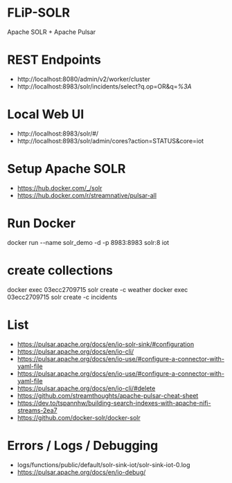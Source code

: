 # FLiP-SOLR
Apache SOLR + Apache Pulsar

# REST Endpoints

* http://localhost:8080/admin/v2/worker/cluster
* http://localhost:8983/solr/incidents/select?q.op=OR&q=*%3A*

# Local Web UI

* http://localhost:8983/solr/#/
* http://localhost:8983/solr/admin/cores?action=STATUS&core=iot


# Setup Apache SOLR

* https://hub.docker.com/_/solr
* https://hub.docker.com/r/streamnative/pulsar-all

# Run Docker

docker run --name solr_demo -d -p 8983:8983 solr:8 iot

# create collections

docker exec 03ecc2709715 solr create -c weather
docker exec 03ecc2709715 solr create -c incidents

# List

* https://pulsar.apache.org/docs/en/io-solr-sink/#configuration
* https://pulsar.apache.org/docs/en/io-cli/
* https://pulsar.apache.org/docs/en/io-use/#configure-a-connector-with-yaml-file
* https://pulsar.apache.org/docs/en/io-use/#configure-a-connector-with-yaml-file
* https://pulsar.apache.org/docs/en/io-cli/#delete
* https://github.com/streamthoughts/apache-pulsar-cheat-sheet
* https://dev.to/tspannhw/building-search-indexes-with-apache-nifi-streams-2ea7
* https://github.com/docker-solr/docker-solr



# Errors / Logs / Debugging

* logs/functions/public/default/solr-sink-iot/solr-sink-iot-0.log
* https://pulsar.apache.org/docs/en/io-debug/



